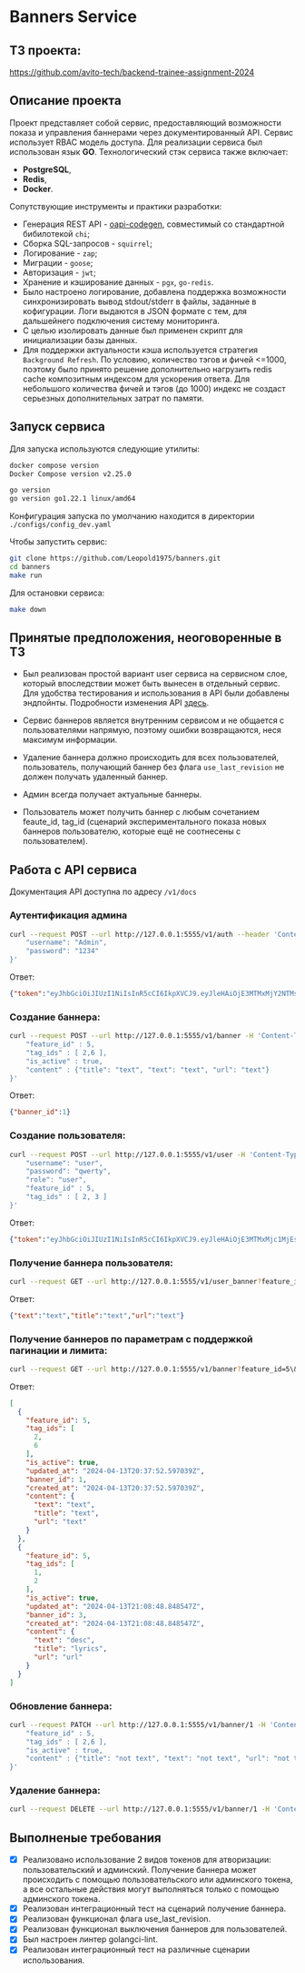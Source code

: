 # Banners Service

## ТЗ проекта:
https://github.com/avito-tech/backend-trainee-assignment-2024

## Описание проекта

Проект представляет собой сервис, предоставляющий возможности показа и управления баннерами через документированный API. Сервис использует RBAC модель доступа.
Для реализации сервиса был использован язык **GO**.
Технологический стэк сервиса также включает: 
- **PostgreSQL**,
- **Redis**,
- **Docker**.

Сопутствующие инструменты и практики разработки: 
- Генерация REST API - [oapi-codegen](https://github.com/deepmap/oapi-codegen), совместимый со стандартной бибилотекой `chi`;
- Сборка SQL-запросов - `squirrel`;
- Логирование - `zap`;
- Миграции - `goose`;
- Авторизация - `jwt`;
- Хранение и кэширование данных - `pgx`, `go-redis`.
- Было настроено логирование, добавлена поддержка возможности синхронизировать вывод stdout/stderr в файлы, заданные в кофигурации. Логи выдаются в JSON формате с тем, для дальшейнего подключения систему мониторинга. 
- С целью изолировать данные был применен скрипт для инициализации базы данных. 
- Для поддержки актуальности кэша используется стратегия `Background Refresh`.
По условию, количество тэгов и фичей <=1000, поэтому было принято решение дополнительно нагрузить redis cache композитным индексом для ускорения ответа. Для небольшого количества фичей и тэгов (до 1000) индекс не создаст серьезных дополнительных затрат по памяти.

## Запуск сервиса

Для запуска используются следующие утилиты:

```bash
docker compose version
Docker Compose version v2.25.0

go version
go version go1.22.1 linux/amd64
```

Конфигурация запуска по умолчанию находится в директории `./configs/config_dev.yaml`

Чтобы запустить сервис:
```bash
git clone https://github.com/Leopold1975/banners.git
cd banners
make run
```

Для остановки сервиса:
```bash
make down
```

## Принятые предположения, неоговоренные в ТЗ

- Был реализован простой вариант user сервиса на сервисном слое, который впоследствии может быть вынесен в отдельный сервис. Для удобства тестирования и использования в API были добавлены эндпойнты. Подробности изменения API [здесь](https://github.com/Leopold1975/banners/commit/3bc69d235d8819e03344eb7ff6dd6ad4536d11f2#:~:text=type%3A%20string-,/user%3A,-post%3A).

- Сервис баннеров является внутренним сервисом и не общается с пользователями напрямую, поэтому ошибки возвращаются, неся максимум информации.

- Удаление баннера должно происходить для всех пользователей, пользователь, получающий баннер без флага `use_last_revision` не должен получать удаленный баннер.

- Админ всегда получает актуальные баннеры.

- Пользователь может получить баннер с любым сочетанием feaute_id, tag_id (сценарий экспериментального показа новых баннеров пользователю, которые ещё не соотнесены с пользователем).

## Работа с API сервиса
Документация API доступна по адресу `/v1/docs`
### Аутентификация админа
```bash
curl --request POST --url http://127.0.0.1:5555/v1/auth --header 'Content-Type: application/json' --data '{
    "username": "Admin",
    "password": "1234"
}'
```
Ответ:
```json
{"token":"eyJhbGciOiJIUzI1NiIsInR5cCI6IkpXVCJ9.eyJleHAiOjE3MTMxMjY2NTMsInJvbGUiOiJhZG1pbiJ9.pF7RY9D4pFoRWe0BpF_-AbLERRDGGZLrCMzY6Sy79c8"}
```
### Создание баннера:
```bash
curl --request POST --url http://127.0.0.1:5555/v1/banner -H 'Content-Type: application/json' -H 'Token: eyJhbGciOiJIUzI1NiIsInR5cCI6IkpXVCJ9.eyJleHAiOjE3MTMxMjY2NTMsInJvbGUiOiJhZG1pbiJ9.pF7RY9D4pFoRWe0BpF_-AbLERRDGGZLrCMzY6Sy79c8' --data '{
    "feature_id" : 5,
    "tag_ids" : [ 2,6 ],
    "is_active" : true,
    "content" : {"title": "text", "text": "text", "url": "text"}
}' 

```
Ответ:
```json
{"banner_id":1}
```
### Создание пользователя:
```bash
curl --request POST --url http://127.0.0.1:5555/v1/user -H 'Content-Type: application/json' --data '{
    "username": "user",
    "password": "qwerty",
    "role": "user",
    "feature_id" : 5,
    "tag_ids" : [ 2, 3 ]
}'
```
Ответ:
```json
{"token":"eyJhbGciOiJIUzI1NiIsInR5cCI6IkpXVCJ9.eyJleHAiOjE3MTMxMjc1MjEsInJvbGUiOiJ1c2VyIn0.LLRV31xu1rzbl5ccBztai3dffsnXV5BucH6r42rOAfI"}
```
### Получение баннера пользователя:
```bash
curl --request GET --url http://127.0.0.1:5555/v1/user_banner?feature_id=5\&tag_id=2 -H 'Content-Type: application/json' -H 'Token: eyJhbGciOiJIUzI1NiIsInR5cCI6IkpXVCJ9.eyJleHAiOjE3MTMxMjc1MjEsInJvbGUiOiJ1c2VyIn0.LLRV31xu1rzbl5ccBztai3dffsnXV5BucH6r42rOAfI'
```
Ответ:
```json
{"text":"text","title":"text","url":"text"}
```
### Получение баннеров по параметрам с поддержкой пагинации и лимита:
```bash
curl --request GET --url http://127.0.0.1:5555/v1/banner?feature_id=5\&tag_id=2 -H 'Content-Type: application/json' -H 'Token: eyJhbGciOiJIUzI1NiIsInR5cCI6IkpXVCJ9.eyJleHAiOjE3MTMxMjY2NTMsInJvbGUiOiJhZG1pbiJ9.pF7RY9D4pFoRWe0BpF_-AbLERRDGGZLrCMzY6Sy79c8'
```
Ответ:
```json
[
  {
    "feature_id": 5,
    "tag_ids": [
      2,
      6
    ],
    "is_active": true,
    "updated_at": "2024-04-13T20:37:52.597039Z",
    "banner_id": 1,
    "created_at": "2024-04-13T20:37:52.597039Z",
    "content": {
      "text": "text",
      "title": "text",
      "url": "text"
    }
  },
  {
    "feature_id": 5,
    "tag_ids": [
      1,
      2
    ],
    "is_active": true,
    "updated_at": "2024-04-13T21:08:48.848547Z",
    "banner_id": 3,
    "created_at": "2024-04-13T21:08:48.848547Z",
    "content": {
      "text": "desc",
      "title": "lyrics",
      "url": "url"
    }
  }
]
```
### Обновление баннера:
```bash
curl --request PATCH --url http://127.0.0.1:5555/v1/banner/1 -H 'Content-Type: application/json' -H 'Token: eyJhbGciOiJIUzI1NiIsInR5cCI6IkpXVCJ9.eyJleHAiOjE3MTMxMjY2NTMsInJvbGUiOiJhZG1pbiJ9.pF7RY9D4pFoRWe0BpF_-AbLERRDGGZLrCMzY6Sy79c8' --data '{
    "feature_id" : 5,
    "tag_ids" : [ 2,6 ],
    "is_active" : true,
    "content" : {"title": "not text", "text": "not text", "url": "not text"}
}' 
```
### Удаление баннера:
```bash
curl --request DELETE --url http://127.0.0.1:5555/v1/banner/1 -H 'Content-Type: application/json' -H 'Token: eyJhbGciOiJIUzI1NiIsInR5cCI6IkpXVCJ9.eyJleHAiOjE3MTMxMjY2NTMsInJvbGUiOiJhZG1pbiJ9.pF7RY9D4pFoRWe0BpF_-AbLERRDGGZLrCMzY6Sy79c8'
```

## Выполненые требования
- [x] Реализовано использование 2 видов токенов для атворизации: пользовательский и админский. Получение баннера может происходить с помощью пользовательского или админского токена, а все остальные действия могут выполняться только с помощью админского токена. 
- [x] Реализован интеграционный тест на сценарий получение баннера.
- [x] Реализован функционал флага use_last_revision.
- [x] Реализован функционал выключения баннеров для пользователей.
- [x] Был настроен линтер golangci-lint.
- [x] Реализован интеграционный тест на различные сценарии использования.